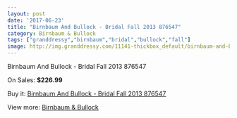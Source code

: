 ```yaml
---
layout: post
date: '2017-06-23'
title: "Birnbaum And Bullock - Bridal Fall 2013 876547"
category: Birnbaum & Bullock
tags: ["granddressy","birnbaum","bridal","bullock","fall"]
image: http://img.granddressy.com/11141-thickbox_default/birnbaum-and-bullock-bridal-fall-2013-876547.jpg
---
```

Birnbaum And Bullock - Bridal Fall 2013 876547

On Sales: **$226.99**
<a href="https://www.granddressy.com/en/birnbaum-bullock/10236-birnbaum-and-bullock-bridal-fall-2013-876547.html"><amp-img layout="responsive" width="600" height="600" src="//img.granddressy.com/11141-thickbox_default/birnbaum-and-bullock-bridal-fall-2013-876547.jpg" alt="Birnbaum And Bullock - Bridal Fall 2013 876547 0" /></a>

Buy it: [Birnbaum And Bullock - Bridal Fall 2013 876547](https://www.granddressy.com/en/birnbaum-bullock/10236-birnbaum-and-bullock-bridal-fall-2013-876547.html "Birnbaum And Bullock - Bridal Fall 2013 876547")

View more: [Birnbaum & Bullock](https://www.granddressy.com/en/191-birnbaum-bullock "Birnbaum & Bullock")